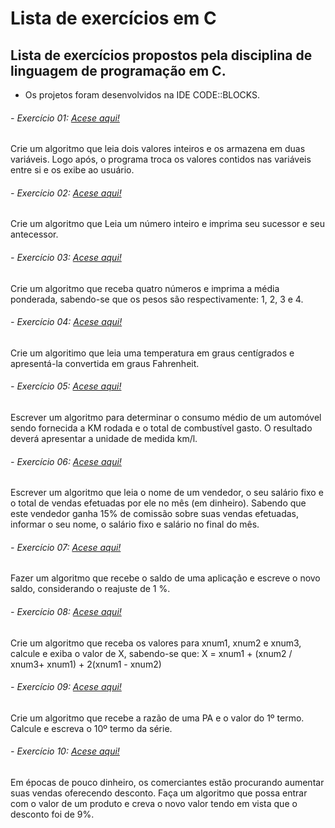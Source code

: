 # Lista de exercícios em C

## Lista de exercícios propostos pela disciplina de linguagem de programação em C.

- Os projetos foram desenvolvidos na IDE CODE::BLOCKS.

###### - Exercício 01:  [Acese aqui!](https://github.com/jonathanspereira/list-of-exercises-in-c/tree/main/exercise01)
Crie um algoritmo que leia dois valores inteiros e os armazena em duas variáveis. Logo após, o programa troca os valores contidos nas variáveis entre si e os exibe ao usuário.

###### - Exercício 02: [Acese aqui!](https://github.com/jonathanspereira/list-of-exercises-in-c/tree/main/exercise02)
Crie um algoritmo que Leia um número inteiro e imprima seu sucessor e seu antecessor.

###### - Exercício 03: [Acese aqui!](https://github.com/jonathanspereira/list-of-exercises-in-c/tree/main/exercise03)
Crie um algoritmo que receba quatro números e imprima a média ponderada, sabendo-se que os pesos são respectivamente: 1, 2, 3 e 4.

###### - Exercício 04: [Acese aqui!](https://github.com/jonathanspereira/list-of-exercises-in-c/tree/main/exercise04)
Crie um algoritimo que leia uma temperatura em graus centígrados e apresentá-la convertida em graus Fahrenheit.

###### - Exercício 05: [Acese aqui!](https://github.com/jonathanspereira/list-of-exercises-in-c/tree/main/exercise05)
Escrever um algoritmo para determinar o consumo médio de um automóvel sendo fornecida a KM rodada e o total de combustível gasto. O resultado deverá apresentar a unidade de medida km/l.

###### - Exercício 06: [Acese aqui!](https://github.com/jonathanspereira/list-of-exercises-in-c/tree/main/exercise06)
Escrever um algoritmo que leia o nome de um vendedor, o seu salário fixo e o total de vendas efetuadas por ele no mês (em dinheiro). Sabendo que este vendedor ganha 15% de comissão sobre suas vendas efetuadas, informar o seu nome, o salário fixo e salário no final do mês.

###### - Exercício 07: [Acese aqui!](https://github.com/jonathanspereira/list-of-exercises-in-c/tree/main/exercise07)
Fazer um algoritmo que recebe o saldo de uma aplicação e escreve o novo saldo, considerando o reajuste de 1 %.

###### - Exercício 08: [Acese aqui!](https://github.com/jonathanspereira/list-of-exercises-in-c/tree/main/exercise08)
Crie um algoritmo que receba os valores para xnum1, xnum2 e xnum3, calcule e exiba o valor de X, sabendo-se que: X = xnum1 + (xnum2 / xnum3+ xnum1) + 2(xnum1 - xnum2)

###### - Exercício 09: [Acese aqui!](https://github.com/jonathanspereira/list-of-exercises-in-c/tree/main/exercise09)
Crie um algoritmo que recebe a razão de uma PA e o valor do 1º termo. Calcule e escreva o 10º termo da série.

###### - Exercício 10: [Acese aqui!](https://github.com/jonathanspereira/list-of-exercises-in-c/tree/main/exercise10)
Em épocas de pouco dinheiro, os comerciantes estão procurando aumentar suas vendas oferecendo desconto. Faça um algoritmo que possa entrar com o valor de um produto e creva o novo valor tendo em vista que o desconto foi de 9%.
